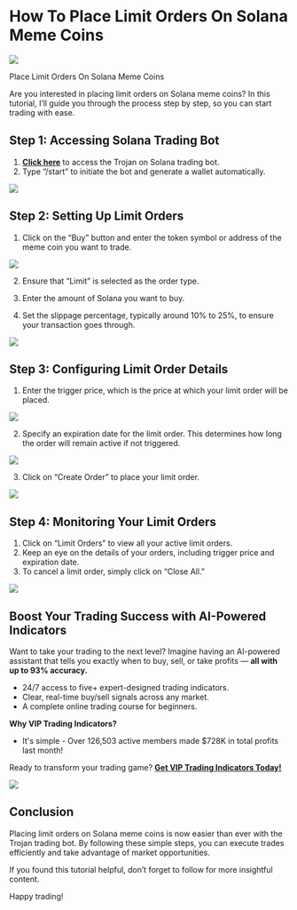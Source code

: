 # How To Place Limit Orders On Solana Meme Coins

![](https://miro.medium.com/v2/1*cRuhJ4kHobrumHRg_r3KSg.png)

Place Limit Orders On Solana Meme Coins

Are you interested in placing limit orders on Solana meme coins? In this tutorial, I’ll guide you through the process step by step, so you can start trading with ease.

## Step 1: Accessing Solana Trading Bot

1. [**Click here**](https://t.me/solana_trojanbot?start=r-corokere)
   to access the Trojan on Solana trading bot.
2. Type “/start” to initiate the bot and generate a wallet automatically.

![](https://miro.medium.com/v2/1*aOIHxc2Y5e6a-_JDI-tF4w.png)

## Step 2: Setting Up Limit Orders

1. Click on the “Buy” button and enter the token symbol or address of the meme coin you want to trade.

![](https://miro.medium.com/v2/1*bncu6Wk08PexBzAVIBox-Q.png)

2. Ensure that “Limit” is selected as the order type.

3. Enter the amount of Solana you want to buy.

4. Set the slippage percentage, typically around 10% to 25%, to ensure your transaction goes through.

![](https://miro.medium.com/v2/1*E78QMAS259WgdknOhBbCVg.png)

## Step 3: Configuring Limit Order Details

1. Enter the trigger price, which is the price at which your limit order will be placed.

![](https://miro.medium.com/v2/1*yKt80n0QvWWibPSpVHpCWA.png)

2. Specify an expiration date for the limit order. This determines how long the order will remain active if not triggered.

![](https://miro.medium.com/v2/1*V5VfJxrb1Zd2r-4Y7F4Ygw.png)

3. Click on “Create Order” to place your limit order.

![](https://miro.medium.com/v2/1*r1JBusAcUV5242qbfzcFJQ.png)

## Step 4: Monitoring Your Limit Orders

1. Click on “Limit Orders” to view all your active limit orders.
2. Keep an eye on the details of your orders, including trigger price and expiration date.
3. To cancel a limit order, simply click on “Close All.”

![](https://miro.medium.com/v2/1*T7bffieJ3tvLd06UQo7_yA.png)

## Boost Your Trading Success with AI-Powered Indicators

Want to take your trading to the next level? Imagine having an AI-powered assistant that tells you exactly when to buy, sell, or take profits —
**all with up to 93% accuracy.**

* 24/7 access to five+ expert-designed trading indicators.
* Clear, real-time buy/sell signals across any market.
* A complete online trading course for beginners.

**Why VIP Trading Indicators?**

* It's simple - Over 126,503 active members made $728K in total profits last month!

Ready to transform your trading game?
[**Get VIP Trading Indicators Today!**](https://vipindicators.xyz)

![](https://vipindicators.xyz/2.png)

## Conclusion

Placing limit orders on Solana meme coins is now easier than ever with the Trojan trading bot. By following these simple steps, you can execute trades efficiently and take advantage of market opportunities.

If you found this tutorial helpful, don’t forget to follow for more insightful content.

Happy trading!